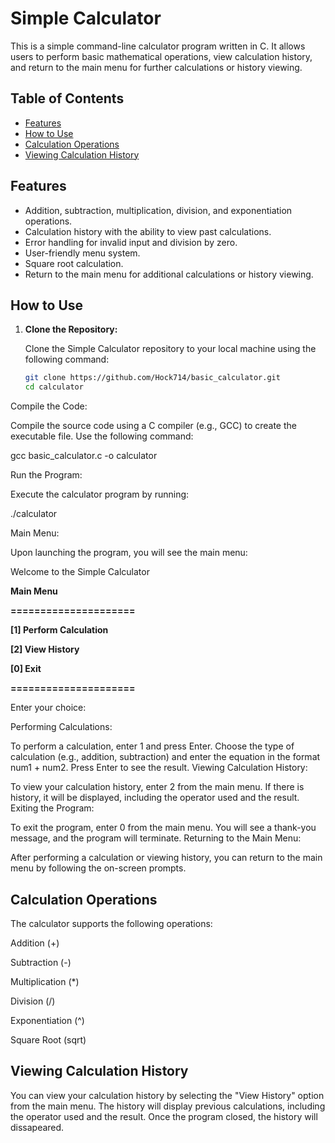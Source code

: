 # Simple Calculator

This is a simple command-line calculator program written in C. It allows users to perform basic mathematical operations, view calculation history, and return to the main menu for further calculations or history viewing.

## Table of Contents
- [Features](#features)
- [How to Use](#how-to-use)
- [Calculation Operations](#calculation-operations)
- [Viewing Calculation History](#viewing-calculation-history)

## Features

- Addition, subtraction, multiplication, division, and exponentiation operations.
- Calculation history with the ability to view past calculations.
- Error handling for invalid input and division by zero.
- User-friendly menu system.
- Square root calculation.
- Return to the main menu for additional calculations or history viewing.

## How to Use

1. **Clone the Repository:**

   Clone the Simple Calculator repository to your local machine using the following command:

   ```bash
   git clone https://github.com/Hock714/basic_calculator.git
   cd calculator
Compile the Code:

Compile the source code using a C compiler (e.g., GCC) to create the executable file. Use the following command:

   gcc basic_calculator.c -o calculator

Run the Program:

Execute the calculator program by running:

   ./calculator

Main Menu:

Upon launching the program, you will see the main menu:

Welcome to the Simple Calculator

   **Main Menu**
   
**=====================**

**[1] Perform Calculation**

**[2] View History**

**[0] Exit**

**=====================**

Enter your choice:

Performing Calculations:

To perform a calculation, enter 1 and press Enter.
Choose the type of calculation (e.g., addition, subtraction) and enter the equation in the format num1 + num2. Press Enter to see the result.
Viewing Calculation History:

To view your calculation history, enter 2 from the main menu. If there is history, it will be displayed, including the operator used and the result.
Exiting the Program:

To exit the program, enter 0 from the main menu. You will see a thank-you message, and the program will terminate.
Returning to the Main Menu:

After performing a calculation or viewing history, you can return to the main menu by following the on-screen prompts.
## Calculation Operations
The calculator supports the following operations:

Addition (+)

Subtraction (-)

Multiplication (*)

Division (/)

Exponentiation (^)

Square Root (sqrt)

## Viewing Calculation History
You can view your calculation history by selecting the "View History" option from the main menu. The history will display previous calculations, including the operator used and the result. Once the program closed, the history will dissapeared.

